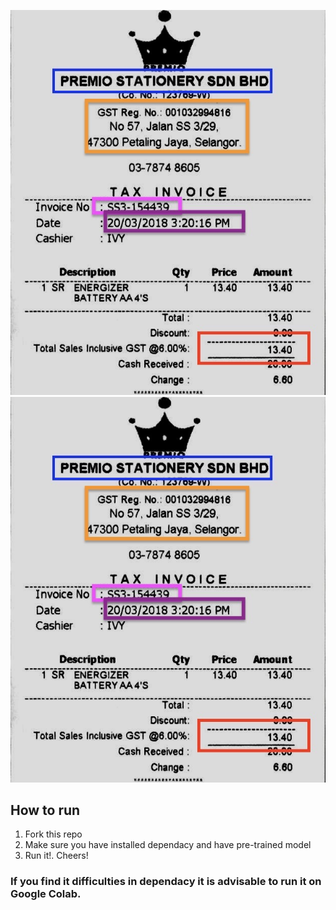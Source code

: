 ![](X51005621482.jpeg)
<img src="X51005621482.jpeg"
     alt="Key Invoice Parameter Extraction "
     style="float: center; margin-right: 10px;" />
## How to run

1. Fork this repo
2. Make sure you have installed dependacy and have pre-trained model 
3. Run it!. Cheers!

### If you find it difficulties in dependacy it is advisable to run it on Google Colab. 
